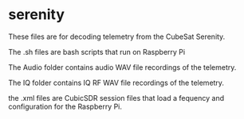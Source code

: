 # serenity

These files are for decoding telemetry from the CubeSat Serenity.

The .sh files are bash scripts that run on Raspberry Pi

The Audio folder contains audio WAV file recordings of the telemetry.

The IQ folder contains IQ RF WAV file recordings of the telemetry.

the .xml files are CubicSDR session files that load a fequency and configuration for the Raspberry Pi.

